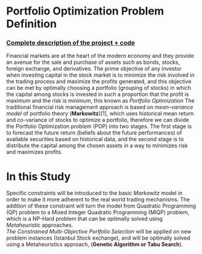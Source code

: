 # Portfolio Optimization Problem Definition
### [Complete description of the project + code](https://github.com/taylankabbani/METAHEURISTIC-APPROACH-FOR-POP/blob/master/Description/Progress_Repo.pdf)
Financial markets are at the heart of the modern economy and they
provide an avenue for the sale and purchase of assets such as bonds,
stocks, foreign exchange, and derivatives. The prime objective of any
investor when investing capital in the stock market is to minimize the
risk involved in the trading process and maximize the profits generated,
and this objective can be met by optimally choosing a portfolio
(grouping of stocks) in which the capital among stocks is invested in
such a proportion that the profit is maximum and the risk is minimum,
this known as *Portfolio Optimization*
The traditional financial risk management approach is based on
*mean–variance model* of portfolio theory (**Markowitz**)\[1\], which
uses historical mean return and co-variance of stocks to optimize a
portfolio, therefore we can divide the Portfolio Optimization problem
(POP) into two stages. The first stage is to forecast the future return
(beliefs about the future performances) of available securities based on
historical data, and the second stage is to distribute the capital among
the chosen assets in a way to minimizes risk and maximizes profits.
# In this Study
Specific constraints will be introduced to the basic
*Markowitz* model in order to make it more adherent to the real world
trading mechanisms. The addition of these constraint will turn the model
from Quadratic Programming (QP) problem to a Mixed Integer Quadratic
Programming (MIQP) problem, which is a NP-Hard problem that can be
optimally solved using *Metaheuristic* approaches.  
*The Constrained Multi-Objective Portfolio Selection* will be applied on
new problem instances (Istanbul Stock exchange), and will be optimally
solved using a Metaheuristics approach, (**Genetic Algorithm or Tabu
Search**).

